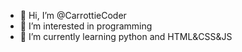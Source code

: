 - 👋 Hi, I’m @CarrottieCoder
- 👀 I’m interested in programming
- 🌱 I’m currently learning python and HTML&CSS&JS


<!---
CarrottieCoder/CarrottieCoder is a ✨ special ✨ repository because its `README.md` (this file) appears on your GitHub profile.
You can click the Preview link to take a look at your changes.
--->
